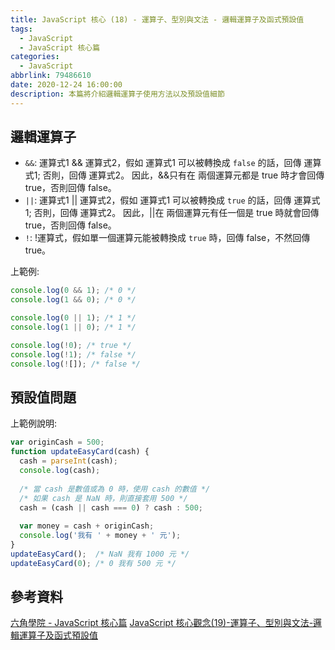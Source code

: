 ```yaml
---
title: JavaScript 核心 (18) - 運算子、型別與文法 - 邏輯運算子及函式預設值
tags:
  - JavaScript
  - JavaScript 核心篇
categories:
  - JavaScript
abbrlink: 79486610
date: 2020-12-24 16:00:00
description: 本篇將介紹邏輯運算子使用方法以及預設值細節
---
```


## 邏輯運算子

* `&&`: 運算式1 && 運算式2，假如 運算式1 可以被轉換成 `false` 的話，回傳 運算式1; 否則，回傳 運算式2。 因此，&&只有在 兩個運算元都是 true 時才會回傳 true，否則回傳 false。
* `||`: 運算式1 || 運算式2，假如 運算式1 可以被轉換成 `true` 的話，回傳 運算式1; 否則，回傳 運算式2。 因此，||在 兩個運算元有任一個是 true 時就會回傳 true，否則回傳 false。
* `!`: !運算式，假如單一個運算元能被轉換成 `true` 時，回傳 false，不然回傳 true。

上範例:

``` JavaScript
console.log(0 && 1); /* 0 */
console.log(1 && 0); /* 0 */

console.log(0 || 1); /* 1 */
console.log(1 || 0); /* 1 */

console.log(!0); /* true */
console.log(!1); /* false */
console.log(![]); /* false */
```

## 預設值問題

上範例說明:

``` JavaScript
var originCash = 500;
function updateEasyCard(cash) {
  cash = parseInt(cash);
  console.log(cash);
  
  /* 當 cash 是數值或為 0 時，使用 cash 的數值 */
  /* 如果 cash 是 NaN 時，則直接套用 500 */
  cash = (cash || cash === 0) ? cash : 500;
 
  var money = cash + originCash;
  console.log('我有 ' + money + ' 元');
}
updateEasyCard();  /* NaN 我有 1000 元 */
updateEasyCard(0); /* 0 我有 500 元 */
```

## 參考資料

[六角學院 - JavaScript 核心篇](https://www.hexschool.com/courses/js-core.html)
[JavaScript 核心觀念(19)-運算子、型別與文法-邏輯運算子及函式預設值](https://hsiangfeng.github.io/javascript/20200705/3382481626/)
